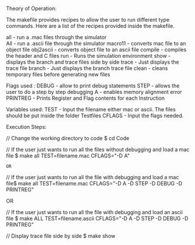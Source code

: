 Theory of Operation: 
 
The makefile provides recipes to allow the user to run different type commands. Here are a list of the recipes provided inside the makefile.
 
all - run a .mac files through the simulator  
All - run a .ascii file through the simulator
macro11 - converts mac file to an object file
obj2ascii  - converts object file to an ascii file 
compile  - compiles the header and C files 
run  - Runs the simulation environment
show - displays the branch and trace files side by side
trace - Just displays the trace file
branch - Just displays the branch trace file
clean - cleans temporary files before generating new files
 
Flags used :
DEBUG - allow to print debug statements
STEP - allows the user to do a step by step debugging
A - enables memory alignment error
PRINTREG - Prints Register and Flag contents for each Instruction
 
Variables used:
TEST -  Input the filename either mac or ascii. The files should be put inside the folder Testfiles 
CFLAGS -  Input the flags needed. 
 
Execution Steps:
 
// Change the working directory to code
$ cd Code


// If the user just wants to run all the files without debugging and load a mac file 
$ make all TEST=filename.mac CFLAGS="-D A"

	OR 

// If the user just wants to run all the file with debugging and load a mac file$ make all TEST=filename.mac CFLAGS="-D A -D STEP -D DEBUG -D PRINTREG"
	
OR 
 
// If the user just wants to run all the file with debugging and load an ascii  file 
$ make ALL TEST=filename.ascii CFLAGS="-D A -D STEP -D DEBUG -D PRINTREG"
 
// Display trace file side by side
$ make show 
 
 
